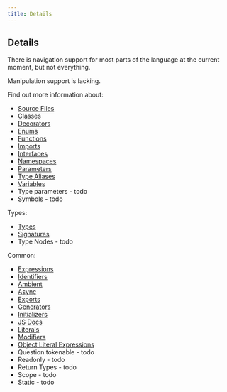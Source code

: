 ```yaml
---
title: Details
---
```


## Details

There is navigation support for most parts of the language at the current moment, but not everything.

Manipulation support is lacking.

Find out more information about:

* [Source Files](source-files)
* [Classes](classes)
* [Decorators](decorators)
* [Enums](enums)
* [Functions](functions)
* [Imports](imports)
* [Interfaces](interfaces)
* [Namespaces](namespaces)
* [Parameters](parameters)
* [Type Aliases](type-aliases)
* [Variables](variables)
* Type parameters - todo
* Symbols - todo

Types:

* [Types](types)
* [Signatures](signatures)
* Type Nodes - todo

Common:

* [Expressions](expressions)
* [Identifiers](identifiers)
* [Ambient](ambient)
* [Async](async)
* [Exports](exports)
* [Generators](generators)
* [Initializers](initializers)
* [JS Docs](documentation)
* [Literals](literals)
* [Modifiers](modifiers)
* [Object Literal Expressions](object-literal-expressions)
* Question tokenable - todo
* Readonly - todo
* Return Types - todo
* Scope - todo
* Static - todo
